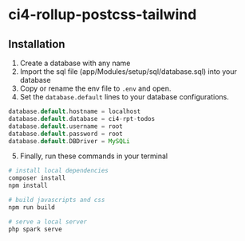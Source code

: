 # ci4-rollup-postcss-tailwind

## Installation
1. Create a database with any name
2. Import the sql file (app/Modules/setup/sql/database.sql) into your database
3. Copy or rename the env file to `.env` and open.
4. Set the `database.default` lines to your database configurations.
```php
database.default.hostname = localhost
database.default.database = ci4-rpt-todos
database.default.username = root
database.default.password = root
database.default.DBDriver = MySQLi
```
5. Finally, run these commands in your terminal
```bash
# install local dependencies
composer install
npm install

# build javascripts and css
npm run build

# serve a local server
php spark serve
```
